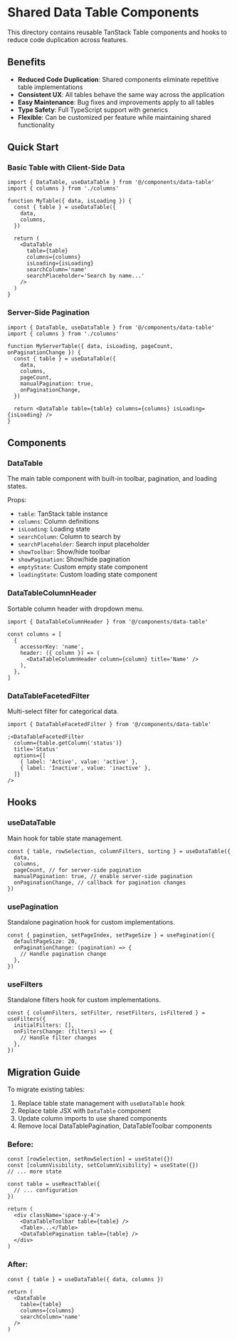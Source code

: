 # Shared Data Table Components

This directory contains reusable TanStack Table components and hooks to reduce code duplication across features.

## Benefits

- **Reduced Code Duplication**: Shared components eliminate repetitive table implementations
- **Consistent UX**: All tables behave the same way across the application
- **Easy Maintenance**: Bug fixes and improvements apply to all tables
- **Type Safety**: Full TypeScript support with generics
- **Flexible**: Can be customized per feature while maintaining shared functionality

## Quick Start

### Basic Table with Client-Side Data

```tsx
import { DataTable, useDataTable } from '@/components/data-table'
import { columns } from './columns'

function MyTable({ data, isLoading }) {
  const { table } = useDataTable({
    data,
    columns,
  })

  return (
    <DataTable
      table={table}
      columns={columns}
      isLoading={isLoading}
      searchColumn='name'
      searchPlaceholder='Search by name...'
    />
  )
}
```

### Server-Side Pagination

```tsx
import { DataTable, useDataTable } from '@/components/data-table'
import { columns } from './columns'

function MyServerTable({ data, isLoading, pageCount, onPaginationChange }) {
  const { table } = useDataTable({
    data,
    columns,
    pageCount,
    manualPagination: true,
    onPaginationChange,
  })

  return <DataTable table={table} columns={columns} isLoading={isLoading} />
}
```

## Components

### DataTable

The main table component with built-in toolbar, pagination, and loading states.

Props:

- `table`: TanStack table instance
- `columns`: Column definitions
- `isLoading`: Loading state
- `searchColumn`: Column to search by
- `searchPlaceholder`: Search input placeholder
- `showToolbar`: Show/hide toolbar
- `showPagination`: Show/hide pagination
- `emptyState`: Custom empty state component
- `loadingState`: Custom loading state component

### DataTableColumnHeader

Sortable column header with dropdown menu.

```tsx
import { DataTableColumnHeader } from '@/components/data-table'

const columns = [
  {
    accessorKey: 'name',
    header: ({ column }) => (
      <DataTableColumnHeader column={column} title='Name' />
    ),
  },
]
```

### DataTableFacetedFilter

Multi-select filter for categorical data.

```tsx
import { DataTableFacetedFilter } from '@/components/data-table'

;<DataTableFacetedFilter
  column={table.getColumn('status')}
  title='Status'
  options={[
    { label: 'Active', value: 'active' },
    { label: 'Inactive', value: 'inactive' },
  ]}
/>
```

## Hooks

### useDataTable

Main hook for table state management.

```tsx
const { table, rowSelection, columnFilters, sorting } = useDataTable({
  data,
  columns,
  pageCount, // for server-side pagination
  manualPagination: true, // enable server-side pagination
  onPaginationChange, // callback for pagination changes
})
```

### usePagination

Standalone pagination hook for custom implementations.

```tsx
const { pagination, setPageIndex, setPageSize } = usePagination({
  defaultPageSize: 20,
  onPaginationChange: (pagination) => {
    // Handle pagination change
  },
})
```

### useFilters

Standalone filters hook for custom implementations.

```tsx
const { columnFilters, setFilter, resetFilters, isFiltered } = useFilters({
  initialFilters: [],
  onFiltersChange: (filters) => {
    // Handle filter changes
  },
})
```

## Migration Guide

To migrate existing tables:

1. Replace table state management with `useDataTable` hook
2. Replace table JSX with `DataTable` component
3. Update column imports to use shared components
4. Remove local DataTablePagination, DataTableToolbar components

### Before:

```tsx
const [rowSelection, setRowSelection] = useState({})
const [columnVisibility, setColumnVisibility] = useState({})
// ... more state

const table = useReactTable({
  // ... configuration
})

return (
  <div className='space-y-4'>
    <DataTableToolbar table={table} />
    <Table>...</Table>
    <DataTablePagination table={table} />
  </div>
)
```

### After:

```tsx
const { table } = useDataTable({ data, columns })

return (
  <DataTable
    table={table}
    columns={columns}
    searchColumn='name'
  />
)
```

